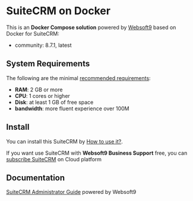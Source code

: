 # SuiteCRM on Docker  

This is an **Docker Compose solution** powered by [Websoft9](https://www.websoft9.com) based on Docker for SuiteCRM:


 - community:  8.7.1, latest


## System Requirements

The following are the minimal [recommended requirements](https://suitecrm.com/):

* **RAM**: 2 GB or more
* **CPU**: 1 cores or higher
* **Disk**: at least 1 GB of free space
* **bandwidth**: more fluent experience over 100M  

## Install

You can install this SuiteCRM by [How to use it?](https://github.com/Websoft9/docker-library#how-to-use-it).   

If you want use SuiteCRM with **Websoft9 Business Support** free, you can [subscribe SuiteCRM](https://www.websoft9.com/apps) on Cloud platform

## Documentation

[SuiteCRM Administrator Guide](https://support.websoft9.com/docs/suitecrm) powered by Websoft9